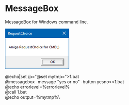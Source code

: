 # MessageBox
MessageBox for Windows command line.

![bench](https://raw.githubusercontent.com/pedromagician/CMD_MessageBox/main/pic/screenshot.png)


@echo|set /p="@set mytmp=">1.bat\
@messagebox -message "yes or no" -button yesno>>1.bat\
@echo errorlevel=%errorlevel%\
@call 1.bat\
@echo output=%mytmp%\
